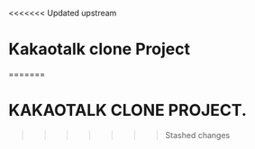 <<<<<<< Updated upstream
# Kakaotalk clone Project
=======
# KAKAOTALK CLONE PROJECT.
>>>>>>> Stashed changes
